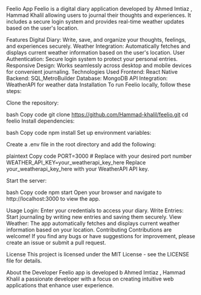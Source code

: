 Feelio App
Feelio is a digital diary application developed by Ahmed Imtiaz , Hammad Khalil allowing users to journal their thoughts and experiences. It includes a secure login system and provides real-time weather updates based on the user's location.


Features
Digital Diary: Write, save, and organize your thoughts, feelings, and experiences securely.
Weather Integration: Automatically fetches and displays current weather information based on the user's location.
User Authentication: Secure login system to protect your personal entries.
Responsive Design: Works seamlessly across desktop and mobile devices for convenient journaling.
Technologies Used
Frontend: React Native
Backend: SQL,MetroBuilder
Database: MongoDB
API Integration: WeatherAPI for weather data
Installation
To run Feelio locally, follow these steps:

Clone the repository:

bash
Copy code
git clone https://github.com/Hammad-khalil/feelio.git
cd feelio
Install dependencies:

bash
Copy code
npm install
Set up environment variables:

Create a .env file in the root directory and add the following:

plaintext
Copy code
PORT=3000  # Replace with your desired port number
WEATHER_API_KEY=your_weatherapi_key_here
Replace your_weatherapi_key_here with your WeatherAPI API key.

Start the server:

bash
Copy code
npm start
Open your browser and navigate to http://localhost:3000 to view the app.

Usage
Login: Enter your credentials to access your diary.
Write Entries: Start journaling by writing new entries and saving them securely.
View Weather: The app automatically fetches and displays current weather information based on your location.
Contributing
Contributions are welcome! If you find any bugs or have suggestions for improvement, please create an issue or submit a pull request.

License
This project is licensed under the MIT License - see the LICENSE file for details.

About the Developer
Feelio app is developed b Ahmed Imtiaz , Hammad Khalil a passionate developer with a focus on creating intuitive web applications that enhance user experience.